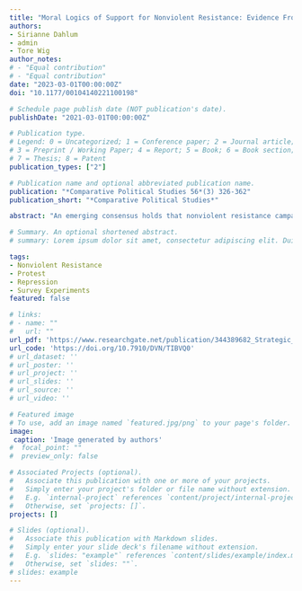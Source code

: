 ```yaml
---
title: "Moral Logics of Support for Nonviolent Resistance: Evidence From a Cross-National Survey Experiment"
authors:
- Sirianne Dahlum
- admin
- Tore Wig
author_notes:
# - "Equal contribution"
# - "Equal contribution"
date: "2023-03-01T00:00:00Z"
doi: "10.1177/00104140221100198"

# Schedule page publish date (NOT publication's date).
publishDate: "2021-03-01T00:00:00Z"

# Publication type.
# Legend: 0 = Uncategorized; 1 = Conference paper; 2 = Journal article;
# 3 = Preprint / Working Paper; 4 = Report; 5 = Book; 6 = Book section;
# 7 = Thesis; 8 = Patent
publication_types: ["2"]

# Publication name and optional abbreviated publication name.
publication: "*Comparative Political Studies 56*(3) 326-362"
publication_short: "*Comparative Political Studies*"

abstract: "An emerging consensus holds that nonviolent resistance campaigns are more successful than violent campaigns, partly because they attract more participants. Yet, we lack an understanding of whether and why nonviolent tactics attracts support. We propose two motivational logics that can explain support for nonviolence: An instrumentalist logic, whereby nonviolent resistance is preferred based on cost-benefit considerations, and an intrinsic logic where nonviolent resistance is preferred because of perceived inherent moral worth. To investigate the motivational pull of these two logics, we conduct a pre-registered survey experiment among more than 5000 respondents across 33 countries in fall 2019. We find that nonviolent tactics strongly increase movement support relative to violent tactics, and that the preference for nonviolence is primarily driven by intrinsic commitments to the moral worth of nonviolent resistance, rather than instrumental considerations."

# Summary. An optional shortened abstract.
# summary: Lorem ipsum dolor sit amet, consectetur adipiscing elit. Duis posuere tellus ac convallis placerat. Proin tincidunt magna sed ex sollicitudin condimentum.

tags:
- Nonviolent Resistance
- Protest
- Repression
- Survey Experiments
featured: false

# links:
# - name: ""
#   url: ""
url_pdf: 'https://www.researchgate.net/publication/344389682_Strategic_virtues_Individual_Logics_of_Nonviolent_Civil_Resistance'
url_code: 'https://doi.org/10.7910/DVN/TIBVQ0'
# url_dataset: ''
# url_poster: ''
# url_project: ''
# url_slides: ''
# url_source: ''
# url_video: ''

# Featured image
# To use, add an image named `featured.jpg/png` to your page's folder. 
image:
 caption: 'Image generated by authors'
#  focal_point: ""
#  preview_only: false

# Associated Projects (optional).
#   Associate this publication with one or more of your projects.
#   Simply enter your project's folder or file name without extension.
#   E.g. `internal-project` references `content/project/internal-project/index.md`.
#   Otherwise, set `projects: []`.
projects: []

# Slides (optional).
#   Associate this publication with Markdown slides.
#   Simply enter your slide deck's filename without extension.
#   E.g. `slides: "example"` references `content/slides/example/index.md`.
#   Otherwise, set `slides: ""`.
# slides: example
---
```


